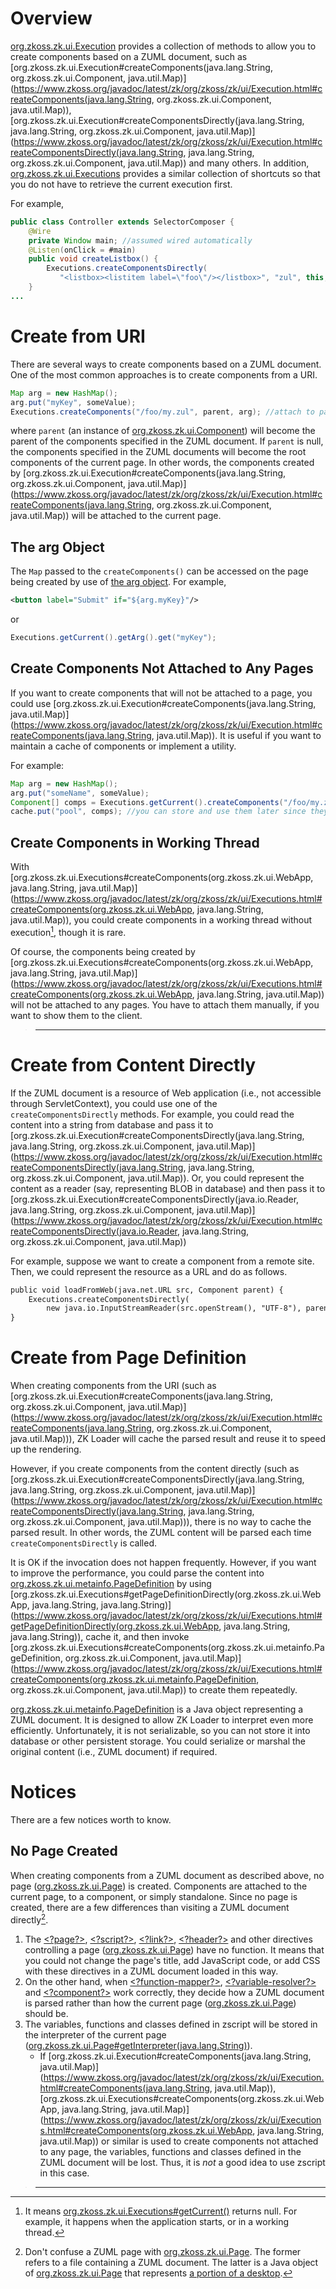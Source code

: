 

# Overview

[org.zkoss.zk.ui.Execution](https://www.zkoss.org/javadoc/latest/zk/org/zkoss/zk/ui/Execution.html) provides a collection of
methods to allow you to create components based on a ZUML document, such
as
[org.zkoss.zk.ui.Execution#createComponents(java.lang.String, org.zkoss.zk.ui.Component, java.util.Map)](https://www.zkoss.org/javadoc/latest/zk/org/zkoss/zk/ui/Execution.html#createComponents(java.lang.String, org.zkoss.zk.ui.Component, java.util.Map)),
[org.zkoss.zk.ui.Execution#createComponentsDirectly(java.lang.String, java.lang.String, org.zkoss.zk.ui.Component, java.util.Map)](https://www.zkoss.org/javadoc/latest/zk/org/zkoss/zk/ui/Execution.html#createComponentsDirectly(java.lang.String, java.lang.String, org.zkoss.zk.ui.Component, java.util.Map))
and many others. In addition,
[org.zkoss.zk.ui.Executions](https://www.zkoss.org/javadoc/latest/zk/org/zkoss/zk/ui/Executions.html) provides a similar
collection of shortcuts so that you do not have to retrieve the current
execution first.

For example,

```java
public class Controller extends SelectorComposer {
    @Wire
    private Window main; //assumed wired automatically
    @Listen(onClick = #main)
    public void createListbox() {
        Executions.createComponentsDirectly(
           "<listbox><listitem label=\"foo\"/></listbox>", "zul", this, null);
    }
...
```

# Create from URI

There are several ways to create components based on a ZUML document.
One of the most common approaches is to create components from a URI.

```java
Map arg = new HashMap();
arg.put("myKey", someValue);
Executions.createComponents("/foo/my.zul", parent, arg); //attach to page as root if parent is null
```

where `parent` (an instance of
[org.zkoss.zk.ui.Component](https://www.zkoss.org/javadoc/latest/zk/org/zkoss/zk/ui/Component.html)) will become the parent of
the components specified in the ZUML document. If `parent` is null, the
components specified in the ZUML documents will become the root
components of the current page. In other words, the components created
by
[org.zkoss.zk.ui.Execution#createComponents(java.lang.String, org.zkoss.zk.ui.Component, java.util.Map)](https://www.zkoss.org/javadoc/latest/zk/org/zkoss/zk/ui/Execution.html#createComponents(java.lang.String, org.zkoss.zk.ui.Component, java.util.Map))
will be attached to the current page.

## The arg Object

The `Map` passed to the `createComponents()` can be accessed on the page
being created by use of [the arg object](zuml_ref/el_expressions/implicit_objects/arg).
For example,

```xml
<button label="Submit" if="${arg.myKey}"/>
```

or

```java
Executions.getCurrent().getArg().get("myKey");
```

## Create Components Not Attached to Any Pages

If you want to create components that will not be attached to a page,
you could use
[org.zkoss.zk.ui.Execution#createComponents(java.lang.String, java.util.Map)](https://www.zkoss.org/javadoc/latest/zk/org/zkoss/zk/ui/Execution.html#createComponents(java.lang.String, java.util.Map)).
It is useful if you want to maintain a cache of components or implement
a utility.

For example:

```java
Map arg = new HashMap();
arg.put("someName", someValue);
Component[] comps = Executions.getCurrent().createComponents("/foo/my.zul", arg); //won't be attached to a page
cache.put("pool", comps); //you can store and use them later since they are not (yet) attached to any pages
```

## Create Components in Working Thread

With
[org.zkoss.zk.ui.Executions#createComponents(org.zkoss.zk.ui.WebApp, java.lang.String, java.util.Map)](https://www.zkoss.org/javadoc/latest/zk/org/zkoss/zk/ui/Executions.html#createComponents(org.zkoss.zk.ui.WebApp, java.lang.String, java.util.Map)),
you could create components in a working thread without execution[^1],
though it is rare.

Of course, the components being created by
[org.zkoss.zk.ui.Executions#createComponents(org.zkoss.zk.ui.WebApp, java.lang.String, java.util.Map)](https://www.zkoss.org/javadoc/latest/zk/org/zkoss/zk/ui/Executions.html#createComponents(org.zkoss.zk.ui.WebApp, java.lang.String, java.util.Map))
will not be attached to any pages. You have to attach them manually, if
you want to show them to the client.

> ------------------------------------------------------------------------
>
> <references/>

# Create from Content Directly

If the ZUML document is a resource of Web application (i.e., not
accessible through ServletContext), you could use one of the
`createComponentsDirectly` methods. For example, you could read the
content into a string from database and pass it to
[org.zkoss.zk.ui.Execution#createComponentsDirectly(java.lang.String, java.lang.String, org.zkoss.zk.ui.Component, java.util.Map)](https://www.zkoss.org/javadoc/latest/zk/org/zkoss/zk/ui/Execution.html#createComponentsDirectly(java.lang.String, java.lang.String, org.zkoss.zk.ui.Component, java.util.Map)).
Or, you could represent the content as a reader (say, representing BLOB
in database) and then pass it to
[org.zkoss.zk.ui.Execution#createComponentsDirectly(java.io.Reader, java.lang.String, org.zkoss.zk.ui.Component, java.util.Map)](https://www.zkoss.org/javadoc/latest/zk/org/zkoss/zk/ui/Execution.html#createComponentsDirectly(java.io.Reader, java.lang.String, org.zkoss.zk.ui.Component, java.util.Map))

For example, suppose we want to create a component from a remote site.
Then, we could represent the resource as a URL and do as follows.

```xml
public void loadFromWeb(java.net.URL src, Component parent) {
    Executions.createComponentsDirectly(
        new java.io.InputStreamReader(src.openStream(), "UTF-8"), parent, null);
}
```

# Create from Page Definition

When creating components from the URI (such as
[org.zkoss.zk.ui.Execution#createComponents(java.lang.String, org.zkoss.zk.ui.Component, java.util.Map)](https://www.zkoss.org/javadoc/latest/zk/org/zkoss/zk/ui/Execution.html#createComponents(java.lang.String, org.zkoss.zk.ui.Component, java.util.Map))),
ZK Loader will cache the parsed result and reuse it to speed up the
rendering.

However, if you create components from the content directly (such as
[org.zkoss.zk.ui.Execution#createComponentsDirectly(java.lang.String, java.lang.String, org.zkoss.zk.ui.Component, java.util.Map)](https://www.zkoss.org/javadoc/latest/zk/org/zkoss/zk/ui/Execution.html#createComponentsDirectly(java.lang.String, java.lang.String, org.zkoss.zk.ui.Component, java.util.Map))),
there is no way to cache the parsed result. In other words, the ZUML
content will be parsed each time `createComponentsDirectly` is called.

It is OK if the invocation does not happen frequently. However, if you
want to improve the performance, you could parse the content into
[org.zkoss.zk.ui.metainfo.PageDefinition](https://www.zkoss.org/javadoc/latest/zk/org/zkoss/zk/ui/metainfo/PageDefinition.html) by using
[org.zkoss.zk.ui.Executions#getPageDefinitionDirectly(org.zkoss.zk.ui.WebApp, java.lang.String, java.lang.String)](https://www.zkoss.org/javadoc/latest/zk/org/zkoss/zk/ui/Executions.html#getPageDefinitionDirectly(org.zkoss.zk.ui.WebApp, java.lang.String, java.lang.String)),
cache it, and then invoke
[org.zkoss.zk.ui.Executions#createComponents(org.zkoss.zk.ui.metainfo.PageDefinition, org.zkoss.zk.ui.Component, java.util.Map)](https://www.zkoss.org/javadoc/latest/zk/org/zkoss/zk/ui/Executions.html#createComponents(org.zkoss.zk.ui.metainfo.PageDefinition, org.zkoss.zk.ui.Component, java.util.Map))
to create them repeatedly.

[org.zkoss.zk.ui.metainfo.PageDefinition](https://www.zkoss.org/javadoc/latest/zk/org/zkoss/zk/ui/metainfo/PageDefinition.html) is a Java
object representing a ZUML document. It is designed to allow ZK Loader
to interpret even more efficiently. Unfortunately, it is not
serializable, so you can not store it into database or other persistent
storage. You could serialize or marshal the original content (i.e., ZUML
document) if required.

# Notices

There are a few notices worth to know.

## No Page Created

When creating components from a ZUML document as described above, no
page ([org.zkoss.zk.ui.Page](https://www.zkoss.org/javadoc/latest/zk/org/zkoss/zk/ui/Page.html)) is created. Components
are attached to the current page, to a component, or simply standalone.
Since no page is created, there are a few differences than visiting a
ZUML document directly[^2].

1.  The
    [\<?page?\>](zuml_ref/zuml/processing_instructions/page),
    [\<?script?\>](zuml_ref/zuml/processing_instructions/script),
    [\<?link?\>](zuml_ref/zuml/processing_instructions/link),
    [\<?header?\>](zuml_ref/zuml/processing_instructions/header)
    and other directives controlling a page
    ([org.zkoss.zk.ui.Page](https://www.zkoss.org/javadoc/latest/zk/org/zkoss/zk/ui/Page.html)) have no function. It means
    that you could not change the page's title, add JavaScript code, or
    add CSS with these directives in a ZUML document loaded in this way.
2.  On the other hand, when
    [\<?function-mapper?\>](zuml_ref/zuml/processing_instructions/function-mapper),
    [\<?variable-resolver?\>](zuml_ref/zuml/processing_instructions/variable-resolver)
    and
    [\<?component?\>](zuml_ref/zuml/processing_instructions/component)
    work correctly, they decide how a ZUML document is parsed rather
    than how the current page ([org.zkoss.zk.ui.Page](https://www.zkoss.org/javadoc/latest/zk/org/zkoss/zk/ui/Page.html))
    should be.
3.  The variables, functions and classes defined in zscript will be
    stored in the interpreter of the current page
    ([org.zkoss.zk.ui.Page#getInterpreter(java.lang.String)](https://www.zkoss.org/javadoc/latest/zk/org/zkoss/zk/ui/Page.html#getInterpreter(java.lang.String))).
    - If
      [org.zkoss.zk.ui.Execution#createComponents(java.lang.String, java.util.Map)](https://www.zkoss.org/javadoc/latest/zk/org/zkoss/zk/ui/Execution.html#createComponents(java.lang.String, java.util.Map)),
      [org.zkoss.zk.ui.Executions#createComponents(org.zkoss.zk.ui.WebApp, java.lang.String, java.util.Map)](https://www.zkoss.org/javadoc/latest/zk/org/zkoss/zk/ui/Executions.html#createComponents(org.zkoss.zk.ui.WebApp, java.lang.String, java.util.Map))
      or similar is used to create components not attached to any page,
      the variables, functions and classes defined in the ZUML document
      will be lost. Thus, it is *not* a good idea to use zscript in this
      case.

> ------------------------------------------------------------------------
>
> <references/>

[^1]: It means
    [org.zkoss.zk.ui.Executions#getCurrent()](https://www.zkoss.org/javadoc/latest/zk/org/zkoss/zk/ui/Executions.html#getCurrent())
    returns null. For example, it happens when the application starts,
    or in a working thread.

[^2]: Don't confuse a ZUML page with
    [org.zkoss.zk.ui.Page](https://www.zkoss.org/javadoc/latest/zk/org/zkoss/zk/ui/Page.html). The former refers to a file
    containing a ZUML document. The latter is a Java object of
    [org.zkoss.zk.ui.Page](https://www.zkoss.org/javadoc/latest/zk/org/zkoss/zk/ui/Page.html) that represents [a portion of a desktop]({{site.baseurl}}/zk_dev_ref/ui_composing/component-based_ui#Desktop.2C_Page_and_Component).
